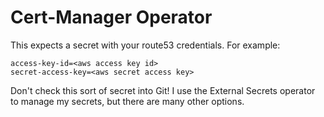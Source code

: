 # Cert-Manager Operator

This expects a secret with your route53 credentials.  For example:

```
access-key-id=<aws access key id>
secret-access-key=<aws secret access key>
```

Don't check this sort of secret into Git!  I use the External Secrets operator to manage my secrets, but there are many other options.